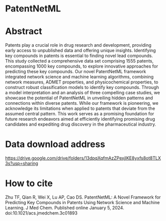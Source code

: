 # PatentNetML
# Abstract
Patents play a crucial role in drug research and development, providing early access to unpublished data and offering unique insights. Identifying key compounds in patents is essential to finding novel lead compounds. This study collected a comprehensive data set comprising 1555 patents, encompassing 1000 key compounds, to explore innovative approaches for predicting these key compounds. Our novel PatentNetML framework integrated network science and machine learning algorithms, combining network measures, ADMET properties, and physicochemical properties, to construct robust classification models to identify key compounds. Through a model interpretation and an analysis of three compelling case studies, we showcase the potential of PatentNetML in unveiling hidden patterns and connections within diverse patents. While our framework is pioneering, we acknowledge its limitations when applied to patents that deviate from the assumed central pattern. This work serves as a promising foundation for future research endeavors aimed at efficiently identifying promising drug candidates and expediting drug discovery in the pharmaceutical industry.
# Data download address
https://drive.google.com/drive/folders/13dpqXqfmAzZPexjlKE8yxfs8ot8TLX3s?usp=sharing
# How to cite
Zhu TF, Qian R, Wei X, Lu AP, Cao DS. PatentNetML: A Novel Framework for Predicting Key Compounds in Patents Using Network Science and Machine Learning. J Med Chem. Published online January 5, 2024. doi:10.1021/acs.jmedchem.3c01893
